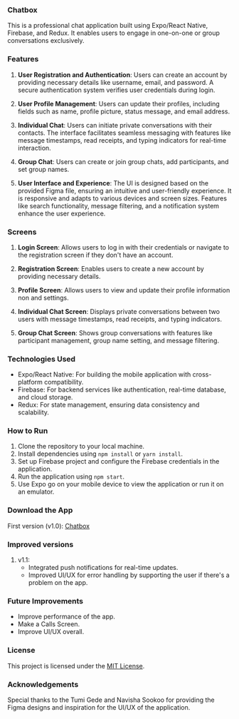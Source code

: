 ### Chatbox

This is a professional chat application built using Expo/React Native, Firebase, and Redux. It enables users to engage in one-on-one or group conversations exclusively.

### Features

1. **User Registration and Authentication**: Users can create an account by providing necessary details like username, email, and password. A secure authentication system verifies user credentials during login.

2. **User Profile Management**: Users can update their profiles, including fields such as name, profile picture, status message, and email address.

3. **Individual Chat**: Users can initiate private conversations with their contacts. The interface facilitates seamless messaging with features like message timestamps, read receipts, and typing indicators for real-time interaction.

4. **Group Chat**: Users can create or join group chats, add participants, and set group names.

5. **User Interface and Experience**: The UI is designed based on the provided Figma file, ensuring an intuitive and user-friendly experience. It is responsive and adapts to various devices and screen sizes. Features like search functionality, message filtering, and a notification system enhance the user experience.

### Screens

1. **Login Screen**: Allows users to log in with their credentials or navigate to the registration screen if they don't have an account.

2. **Registration Screen**: Enables users to create a new account by providing necessary details.

3. **Profile Screen**: Allows users to view and update their profile information non and settings.

4. **Individual Chat Screen**: Displays private conversations between two users with message timestamps, read receipts, and typing indicators.

5. **Group Chat Screen**: Shows group conversations with features like participant management, group name setting, and message filtering.

### Technologies Used

- Expo/React Native: For building the mobile application with cross-platform compatibility.
- Firebase: For backend services like authentication, real-time database, and cloud storage.
- Redux: For state management, ensuring data consistency and scalability.

### How to Run

1. Clone the repository to your local machine.
2. Install dependencies using `npm install` or `yarn install`.
3. Set up Firebase project and configure the Firebase credentials in the application.
4. Run the application using `npm start`.
5. Use Expo go on your mobile device to view the application or run it on an emulator.

### Download the App

First version (v1.0): [Chatbox](https://drive.google.com/file/d/1IXMiI6VnF_7UYra7S5F28c7LMJhy7K5v/view?usp=drive_link)

### Improved versions

1. v1.1:
   - Integrated push notifications for real-time updates.
   - Improved UI/UX for error handling by supporting the user if there's a problem on the app.

### Future Improvements

- Improve performance of the app.
- Make a Calls Screen.
- Improve UI/UX overall.

### License

This project is licensed under the [MIT License](https://opensource.org/licenses/MIT).

### Acknowledgements

Special thanks to the Tumi Gede and Navisha Sookoo for providing the Figma designs and inspiration for the UI/UX of the application.
